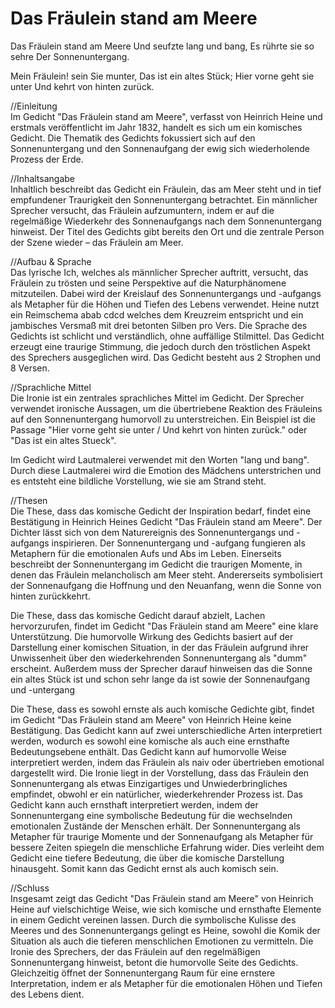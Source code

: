 # Das Fräulein stand am Meere

Das Fräulein stand am Meere
Und seufzte lang und bang,
Es rührte sie so sehre
Der Sonnenuntergang.

Mein Fräulein! sein Sie munter,
Das ist ein altes Stück;
Hier vorne geht sie unter
Und kehrt von hinten zurück.

//Einleitung\
Im Gedicht "Das Fräulein stand am Meere", verfasst von Heinrich Heine und erstmals veröffentlicht im Jahr 1832, handelt es sich um ein komisches Gedicht. Die Thematik des Gedichts fokussiert sich auf den Sonnenuntergang und den Sonnenaufgang der ewig sich wiederholende Prozess der Erde.

//Inhaltsangabe\
Inhaltlich beschreibt das Gedicht ein Fräulein, das am Meer steht und in tief empfundener Traurigkeit den Sonnenuntergang betrachtet. Ein männlicher Sprecher versucht, das Fräulein aufzumuntern, indem er auf die regelmäßige Wiederkehr des Sonnenaufgangs nach dem Sonnenuntergang hinweist. Der Titel des Gedichts gibt bereits den Ort und die zentrale Person der Szene wieder – das Fräulein am Meer.

//Aufbau & Sprache\
Das lyrische Ich, welches als männlicher Sprecher auftritt, versucht, das Fräulein zu trösten und seine Perspektive auf die Naturphänomene mitzuteilen. Dabei wird der Kreislauf des Sonnenuntergangs und -aufgangs als Metapher für die Höhen und Tiefen des Lebens verwendet. Heine nutzt ein Reimschema abab cdcd welches dem Kreuzreim entspricht und ein jambisches Versmaß mit drei betonten Silben pro Vers. Die Sprache des Gedichts ist schlicht und verständlich, ohne auffällige Stilmittel. Das Gedicht erzeugt eine traurige Stimmung, die jedoch durch den tröstlichen Aspekt des Sprechers ausgeglichen wird. Das Gedicht besteht aus 2 Strophen und 8 Versen.

//Sprachliche Mittel\
Die Ironie ist ein zentrales sprachliches Mittel im Gedicht. Der Sprecher verwendet ironische Aussagen, um die übertriebene Reaktion des Fräuleins auf den Sonnenuntergang humorvoll zu unterstreichen. Ein Beispiel ist die Passage "Hier vorne geht sie unter / Und kehrt von hinten zurück." oder "Das ist ein altes Stueck".

Im Gedicht wird Lautmalerei verwendet mit den Worten "lang und bang". Durch diese Lautmalerei wird die Emotion des Mädchens unterstrichen und es entsteht eine bildliche Vorstellung, wie sie am Strand steht.

//Thesen\
Die These, dass das komische Gedicht der Inspiration bedarf, findet eine Bestätigung in Heinrich Heines Gedicht "Das Fräulein stand am Meere". Der Dichter lässt sich von dem Naturereignis des Sonnenuntergangs und -aufgangs inspirieren. Der Sonnenuntergang und -aufgang fungieren als Metaphern für die emotionalen Aufs und Abs im Leben. Einerseits beschreibt der Sonnenuntergang im Gedicht die traurigen Momente, in denen das Fräulein melancholisch am Meer steht. Andererseits symbolisiert der Sonnenaufgang die Hoffnung und den Neuanfang, wenn die Sonne von hinten zurückkehrt.

Die These, dass das komische Gedicht darauf abzielt, Lachen hervorzurufen, findet im Gedicht "Das Fräulein stand am Meere" eine klare Unterstützung. Die humorvolle Wirkung des Gedichts basiert auf der Darstellung einer komischen Situation, in der das Fräulein aufgrund ihrer Unwissenheit über den wiederkehrenden Sonnenuntergang als "dumm" erscheint. Außerdem muss der Sprecher darauf hinweisen das die Sonne ein altes Stück ist und schon sehr lange da ist sowie der Sonnenaufgang und -untergang

Die These, dass es sowohl ernste als auch komische Gedichte gibt, findet im Gedicht "Das Fräulein stand am Meere" von Heinrich Heine keine Bestätigung. Das Gedicht kann auf zwei unterschiedliche Arten interpretiert werden, wodurch es sowohl eine komische als auch eine ernsthafte Bedeutungsebene enthält. Das Gedicht kann auf humorvolle Weise interpretiert werden, indem das Fräulein als naiv oder übertrieben emotional dargestellt wird. Die Ironie liegt in der Vorstellung, dass das Fräulein den Sonnenuntergang als etwas Einzigartiges und Unwiederbringliches empfindet, obwohl er ein natürlicher, wiederkehrender Prozess ist. Das Gedicht kann auch ernsthaft interpretiert werden, indem der Sonnenuntergang eine symbolische Bedeutung für die wechselnden emotionalen Zustände der Menschen erhält. Der Sonnenuntergang als Metapher für traurige Momente und der Sonnenaufgang als Metapher für bessere Zeiten spiegeln die menschliche Erfahrung wider. Dies verleiht dem Gedicht eine tiefere Bedeutung, die über die komische Darstellung hinausgeht. Somit kann das Gedicht ernst als auch komisch sein.

//Schluss\
Insgesamt zeigt das Gedicht "Das Fräulein stand am Meere" von Heinrich Heine auf vielschichtige Weise, wie sich komische und ernsthafte Elemente in einem Gedicht vereinen lassen. Durch die symbolische Kulisse des Meeres und des Sonnenuntergangs gelingt es Heine, sowohl die Komik der Situation als auch die tieferen menschlichen Emotionen zu vermitteln. Die Ironie des Sprechers, der das Fräulein auf den regelmäßigen Sonnenuntergang hinweist, betont die humorvolle Seite des Gedichts. Gleichzeitig öffnet der Sonnenuntergang Raum für eine ernstere Interpretation, indem er als Metapher für die emotionalen Höhen und Tiefen des Lebens dient.